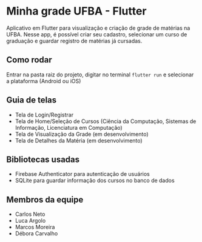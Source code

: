 # Minha grade UFBA - Flutter

Aplicativo em Flutter para visualização e criação de grade de matérias na UFBA. Nesse app, é possível criar seu cadastro, selecionar um curso de graduação e guardar registro de matérias já cursadas.

## Como rodar

Entrar na pasta raiz do projeto, digitar no terminal `flutter run` e selecionar a plataforma (Android ou iOS)

## Guia de telas

- Tela de Login/Registrar
- Tela de Home/Seleção de Cursos (Ciência da Computação, Sistemas de Informação, Licenciatura em Computação)
- Tela de Visualização da Grade (em desenvolvimento)
- Tela de Detalhes da Matéria (em desenvolvimento)

## Bibliotecas usadas

- Firebase Authenticator para autenticação de usuários
- SQLite para guardar informação dos cursos no banco de dados

## Membros da equipe 

- Carlos Neto
- Luca Argolo
- Marcos Moreira
- Débora Carvalho
